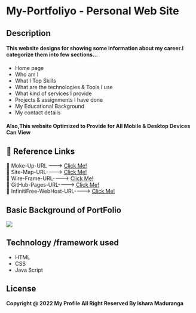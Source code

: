 # My-Portfoliyo - Personal Web Site

## Description
#### This website designs for showing some information about my career.I categorize them into few sections...
* Home page
* Who am I
* What I Top Skills
* What are the technologies & Tools I use
* What kind of services I provide
* Projects & assignments I have done
* My Educational Background
* My contact details

#### Also,This website Optimized to Provide for All Mobile & Desktop Devices Can View 

## :link: Reference Links

🌱 Moke-Up-URL ---> [Click Me!](https://www.figma.com/proto/4mJXjz2mPQsSg21Im2JLeV/My_PortFilo_Mock-up?page-id=0%3A1&node-id=14%3A3&scaling=min-zoom&starting-point-node-id=14%3A3)<br>
🌱 Site-Map-URL----> [Click Me!](https://www.gloomaps.com/2KQ3vDp779)<br>
🌱 Wire-Frame-URL----> [Click Me!](https://wireframe.cc/pQAVpH)<br>
🌱 GitHub-Pages-URL----> [Click Me!](https://isharamaduranga.github.io/My-Portfoliyo/)<br>
🌱 InfinitiFree-WebHost-URL----> [Click Me!](http://isharamaduranga.epizy.com)

## Basic Background of PortFolio
<img src="assets/Readme/My_PortFilo_Mock-up.png">

## Technology /framework used
* HTML
* CSS
* Java Script

## License
**Copyright @ 2022 My Profile All Right Reserved By Ishara Maduranga**

